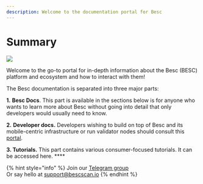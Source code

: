 ```yaml
---
description: Welcome to the documentation portal for Besc
---
```


# Summary

![](.gitbook/assets/docs\_1500x500.png)

Welcome to the go-to portal for in-depth information about the Besc (BESC) platform and ecosystem and how to interact with them!

The Besc documentation is separated into three major parts:

**1.** **Besc Docs**. This part is available in the sections below is for anyone who wants to learn more about Besc without going into detail that only developers would usually need to know.

**2.** **Developer docs.** Developers wishing to build on top of Besc and its mobile-centric infrastructure or run validator nodes should consult this [portal](https://developers.bescscan.io).

**3. Tutorials.** This part contains various consumer-focused tutorials. It can be accessed here. \*\*\*\*

{% hint style="info" %}
Join our [Telegram group](https://t.me/beanecosystem)\
Or say hello at support@bescscan.io
{% endhint %}
